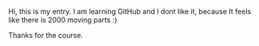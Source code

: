 Hi, this is my entry. 
I am learning GitHub and I dont like it, because It feels like there is 2000 moving parts :) 

Thanks for the course. 